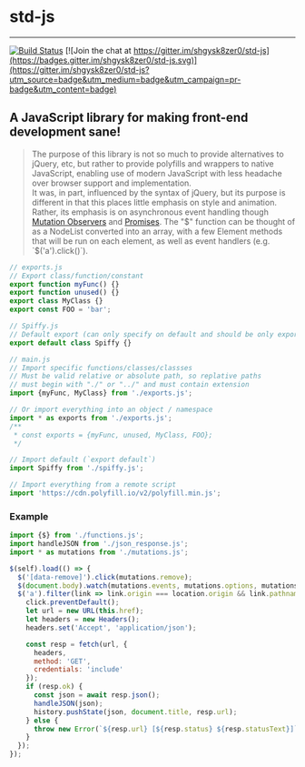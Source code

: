 # std-js

- - -

[![Build Status](https://travis-ci.org/shgysk8zer0/std-js.svg?branch=master)](https://travis-ci.org/shgysk8zer0/std-js)
[![Join the chat at https://gitter.im/shgysk8zer0/std-js](https://badges.gitter.im/shgysk8zer0/std-js.svg)](https://gitter.im/shgysk8zer0/std-js?utm_source=badge&utm_medium=badge&utm_campaign=pr-badge&utm_content=badge)

## A JavaScript library for making front-end development sane!

> The purpose of this library is not so much to provide alternatives to jQuery, etc,
> but rather to provide polyfills and wrappers to native JavaScript, enabling use
> of modern JavaScript with less headache over browser support and implementation.  
> It was, in part, influenced by the syntax of jQuery, but its purpose is different
> in that this places little emphasis on style and animation. Rather, its
> emphasis is on asynchronous event handling though [Mutation Observers](https://developer.mozilla.org/en-US/docs/Web/API/MutationObserver)
> and [Promises](https://developer.mozilla.org/en-US/docs/Mozilla/JavaScript_code_modules/Promise.jsm/Promise).
> The "$" function can be thought of as a NodeList converted into an array, with
> a few Element methods that will be run on each element, as well as event handlers
> (e.g. `$('a').click()`).

```js
// exports.js
// Export class/function/constant
export function myFunc() {}
export function unused() {}
export class MyClass {}
export const FOO = 'bar';
```

```js
// Spiffy.js
// Default export (can only specify on default and should be only export)
export default class Spiffy {}
```

```js
// main.js
// Import specific functions/classes/classses
// Must be valid relative or absolute path, so replative paths
// must begin with "./" or "../" and must contain extension
import {myFunc, MyClass} from './exports.js';

// Or import everything into an object / namespace
import * as exports from './exports.js';
/**
 * const exports = {myFunc, unused, MyClass, FOO};
 */

// Import default (`export default`)
import Spiffy from './spiffy.js';

// Import everything from a remote script
import 'https://cdn.polyfill.io/v2/polyfill.min.js';
```

### Example
```js
import {$} from './functions.js';
import handleJSON from './json_response.js';
import * as mutations from './mutations.js';

$(self).load(() => {
  $('[data-remove]').click(mutations.remove);
  $(document.body).watch(mutations.events, mutations.options, mutations.filter);
  $('a').filter(link => link.origin === location.origin && link.pathname !== location.pathname).click(async function(click) => {
    click.preventDefault();
    let url = new URL(this.href);
    let headers = new Headers();
    headers.set('Accept', 'application/json');

    const resp = fetch(url, {
      headers,
      method: 'GET',
      credentials: 'include'
    });
    if (resp.ok) {
      const json = await resp.json();
      handleJSON(json);
      history.pushState(json, document.title, resp.url);
    } else {
      throw new Error(`${resp.url} [${resp.status} ${resp.statusText}]`);
    }
  });
});

```
